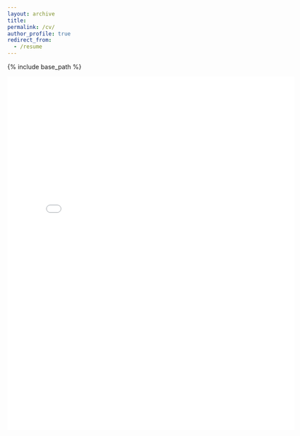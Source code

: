 ```yaml
---
layout: archive
title:
permalink: /cv/
author_profile: true
redirect_from:
  - /resume
---
```


{% include base_path %}

<embed src="{{ site.baseurl }}/files/Madison_Perry_CV.pdf" width="650" height="800" type='application/pdf'>
